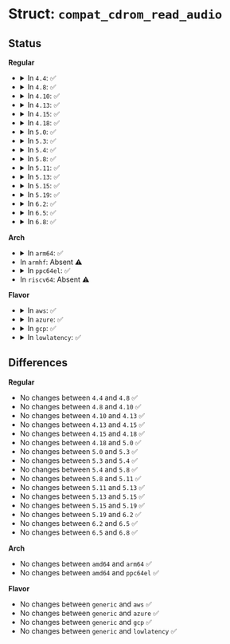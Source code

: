 # Struct: <code>compat_cdrom_read_audio</code>

## Status
<b>Regular</b>
<ul>
<li>
<details>
<summary>In <code>4.4</code>: ✅</summary>

```c
struct compat_cdrom_read_audio {
    union cdrom_addr addr;
    u8 addr_format;
    compat_int_t nframes;
    compat_caddr_t buf;
};
```
</details>
</li>
<li>
<details>
<summary>In <code>4.8</code>: ✅</summary>

```c
struct compat_cdrom_read_audio {
    union cdrom_addr addr;
    u8 addr_format;
    compat_int_t nframes;
    compat_caddr_t buf;
};
```
</details>
</li>
<li>
<details>
<summary>In <code>4.10</code>: ✅</summary>

```c
struct compat_cdrom_read_audio {
    union cdrom_addr addr;
    u8 addr_format;
    compat_int_t nframes;
    compat_caddr_t buf;
};
```
</details>
</li>
<li>
<details>
<summary>In <code>4.13</code>: ✅</summary>

```c
struct compat_cdrom_read_audio {
    union cdrom_addr addr;
    u8 addr_format;
    compat_int_t nframes;
    compat_caddr_t buf;
};
```
</details>
</li>
<li>
<details>
<summary>In <code>4.15</code>: ✅</summary>

```c
struct compat_cdrom_read_audio {
    union cdrom_addr addr;
    u8 addr_format;
    compat_int_t nframes;
    compat_caddr_t buf;
};
```
</details>
</li>
<li>
<details>
<summary>In <code>4.18</code>: ✅</summary>

```c
struct compat_cdrom_read_audio {
    union cdrom_addr addr;
    u8 addr_format;
    compat_int_t nframes;
    compat_caddr_t buf;
};
```
</details>
</li>
<li>
<details>
<summary>In <code>5.0</code>: ✅</summary>

```c
struct compat_cdrom_read_audio {
    union cdrom_addr addr;
    u8 addr_format;
    compat_int_t nframes;
    compat_caddr_t buf;
};
```
</details>
</li>
<li>
<details>
<summary>In <code>5.3</code>: ✅</summary>

```c
struct compat_cdrom_read_audio {
    union cdrom_addr addr;
    u8 addr_format;
    compat_int_t nframes;
    compat_caddr_t buf;
};
```
</details>
</li>
<li>
<details>
<summary>In <code>5.4</code>: ✅</summary>

```c
struct compat_cdrom_read_audio {
    union cdrom_addr addr;
    u8 addr_format;
    compat_int_t nframes;
    compat_caddr_t buf;
};
```
</details>
</li>
<li>
<details>
<summary>In <code>5.8</code>: ✅</summary>

```c
struct compat_cdrom_read_audio {
    union cdrom_addr addr;
    u8 addr_format;
    compat_int_t nframes;
    compat_caddr_t buf;
};
```
</details>
</li>
<li>
<details>
<summary>In <code>5.11</code>: ✅</summary>

```c
struct compat_cdrom_read_audio {
    union cdrom_addr addr;
    u8 addr_format;
    compat_int_t nframes;
    compat_caddr_t buf;
};
```
</details>
</li>
<li>
<details>
<summary>In <code>5.13</code>: ✅</summary>

```c
struct compat_cdrom_read_audio {
    union cdrom_addr addr;
    u8 addr_format;
    compat_int_t nframes;
    compat_caddr_t buf;
};
```
</details>
</li>
<li>
<details>
<summary>In <code>5.15</code>: ✅</summary>

```c
struct compat_cdrom_read_audio {
    union cdrom_addr addr;
    u8 addr_format;
    compat_int_t nframes;
    compat_caddr_t buf;
};
```
</details>
</li>
<li>
<details>
<summary>In <code>5.19</code>: ✅</summary>

```c
struct compat_cdrom_read_audio {
    union cdrom_addr addr;
    u8 addr_format;
    compat_int_t nframes;
    compat_caddr_t buf;
};
```
</details>
</li>
<li>
<details>
<summary>In <code>6.2</code>: ✅</summary>

```c
struct compat_cdrom_read_audio {
    union cdrom_addr addr;
    u8 addr_format;
    compat_int_t nframes;
    compat_caddr_t buf;
};
```
</details>
</li>
<li>
<details>
<summary>In <code>6.5</code>: ✅</summary>

```c
struct compat_cdrom_read_audio {
    union cdrom_addr addr;
    u8 addr_format;
    compat_int_t nframes;
    compat_caddr_t buf;
};
```
</details>
</li>
<li>
<details>
<summary>In <code>6.8</code>: ✅</summary>

```c
struct compat_cdrom_read_audio {
    union cdrom_addr addr;
    u8 addr_format;
    compat_int_t nframes;
    compat_caddr_t buf;
};
```
</details>
</li>
</ul>
<b>Arch</b>
<ul>
<li>
<details>
<summary>In <code>arm64</code>: ✅</summary>

```c
struct compat_cdrom_read_audio {
    union cdrom_addr addr;
    u8 addr_format;
    compat_int_t nframes;
    compat_caddr_t buf;
};
```
</details>
</li>
<li>
In <code>armhf</code>: Absent ⚠️
</li>
<li>
<details>
<summary>In <code>ppc64el</code>: ✅</summary>

```c
struct compat_cdrom_read_audio {
    union cdrom_addr addr;
    u8 addr_format;
    compat_int_t nframes;
    compat_caddr_t buf;
};
```
</details>
</li>
<li>
In <code>riscv64</code>: Absent ⚠️
</li>
</ul>
<b>Flavor</b>
<ul>
<li>
<details>
<summary>In <code>aws</code>: ✅</summary>

```c
struct compat_cdrom_read_audio {
    union cdrom_addr addr;
    u8 addr_format;
    compat_int_t nframes;
    compat_caddr_t buf;
};
```
</details>
</li>
<li>
<details>
<summary>In <code>azure</code>: ✅</summary>

```c
struct compat_cdrom_read_audio {
    union cdrom_addr addr;
    u8 addr_format;
    compat_int_t nframes;
    compat_caddr_t buf;
};
```
</details>
</li>
<li>
<details>
<summary>In <code>gcp</code>: ✅</summary>

```c
struct compat_cdrom_read_audio {
    union cdrom_addr addr;
    u8 addr_format;
    compat_int_t nframes;
    compat_caddr_t buf;
};
```
</details>
</li>
<li>
<details>
<summary>In <code>lowlatency</code>: ✅</summary>

```c
struct compat_cdrom_read_audio {
    union cdrom_addr addr;
    u8 addr_format;
    compat_int_t nframes;
    compat_caddr_t buf;
};
```
</details>
</li>
</ul>

## Differences
<b>Regular</b>
<ul>
<li>
No changes between <code>4.4</code> and <code>4.8</code> ✅
</li>
<li>
No changes between <code>4.8</code> and <code>4.10</code> ✅
</li>
<li>
No changes between <code>4.10</code> and <code>4.13</code> ✅
</li>
<li>
No changes between <code>4.13</code> and <code>4.15</code> ✅
</li>
<li>
No changes between <code>4.15</code> and <code>4.18</code> ✅
</li>
<li>
No changes between <code>4.18</code> and <code>5.0</code> ✅
</li>
<li>
No changes between <code>5.0</code> and <code>5.3</code> ✅
</li>
<li>
No changes between <code>5.3</code> and <code>5.4</code> ✅
</li>
<li>
No changes between <code>5.4</code> and <code>5.8</code> ✅
</li>
<li>
No changes between <code>5.8</code> and <code>5.11</code> ✅
</li>
<li>
No changes between <code>5.11</code> and <code>5.13</code> ✅
</li>
<li>
No changes between <code>5.13</code> and <code>5.15</code> ✅
</li>
<li>
No changes between <code>5.15</code> and <code>5.19</code> ✅
</li>
<li>
No changes between <code>5.19</code> and <code>6.2</code> ✅
</li>
<li>
No changes between <code>6.2</code> and <code>6.5</code> ✅
</li>
<li>
No changes between <code>6.5</code> and <code>6.8</code> ✅
</li>
</ul>
<b>Arch</b>
<ul>
<li>
No changes between <code>amd64</code> and <code>arm64</code> ✅
</li>
<li>
No changes between <code>amd64</code> and <code>ppc64el</code> ✅
</li>
</ul>
<b>Flavor</b>
<ul>
<li>
No changes between <code>generic</code> and <code>aws</code> ✅
</li>
<li>
No changes between <code>generic</code> and <code>azure</code> ✅
</li>
<li>
No changes between <code>generic</code> and <code>gcp</code> ✅
</li>
<li>
No changes between <code>generic</code> and <code>lowlatency</code> ✅
</li>
</ul>

